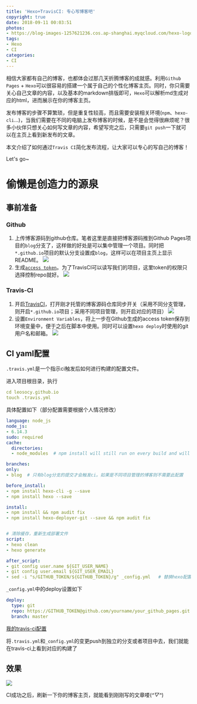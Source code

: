 ```yaml
---
title: 'Hexo+TravisCI: 专心写博客吧'
copyright: true
date: 2018-09-11 00:03:51
photos:
- https://blog-images-1257621236.cos.ap-shanghai.myqcloud.com/hexo-logo.png
tags:
- Hexo
- CI
categories:
- CI
---
```


相信大家都有自己的博客，也都体会过那几天折腾博客的成就感。利用`Github Pages` + `Hexo`可以很容易的搭建一个属于自己的个性化博客主页。同时，你只需要关心自己文章的内容，以及基本的markdown排版即可，`Hexo`可以解析md生成对应的html，进而展示在你的博客主页。

发布博客的步骤不算繁琐，但是重复性较高，而且需要安装相关环境(`npm`、`hexo-cli`...)，当我们需要在不同的电脑上发布博客的时候，是不是会觉得很麻烦呢？很多小伙伴只想关心如何写文章的内容，希望写完之后，只需要`git push`一下就可以在主页上看到新发布的文章。

本文介绍了如何通过`Travis CI`简化发布流程，让大家可以专心的写自己的博客！

Let's go~

<!-- more -->

# 偷懒是创造力的源泉

## 事前准备

### Github

1. 上传博客源码到github仓库。笔者这里是直接把博客源码推到Github Pages项目的`blog`分支了，这样做的好处是可以集中管理一个项目。同时把`*.github.io`项目的默认分支设置成`blog`，这样可以在项目主页上显示README。
![](https://blog-images-1257621236.cos.ap-shanghai.myqcloud.com/006tNc79gy1fvbjmen5zoj30l004jmxk.jpg)
2. 生成[`access token`](https://github.com/settings/tokens/new)。为了TravisCI可以读写我们的项目，这里token的权限只选择控制repo就好。
![](https://blog-images-1257621236.cos.ap-shanghai.myqcloud.com/006tNc79gy1fvbk2r34mxj30l6069diu.jpg)

### Travis-CI

1. 开启[TravisCI](https://travis-ci.org/profile)，打开刚才托管的博客源码仓库同步开关（采用不同分支管理，则开启`*.github.io`项目；采用不同项目管理，则开启对应的项目）
![](https://blog-images-1257621236.cos.ap-shanghai.myqcloud.com/20180916205509.png)
2. 设置`Environment Variables`，将上一步在Github生成的access token保存到环境变量中，便于之后在脚本中使用。同时可以设置`hexo deploy`时使用的git用户名和邮箱。
![](https://blog-images-1257621236.cos.ap-shanghai.myqcloud.com/20180916210526.png)

## CI yaml配置

`.travis.yml`是一个指示ci触发后如何进行构建的配置文件。

进入项目根目录，执行

```yaml
cd leosocy.github.io
touch .travis.yml
```

具体配置如下（部分配置需要根据个人情况修改）

```yaml
language: node_js
node_js:
- 6.14.3
sudo: required
cache:
  directories:
  - node_modules  # npm install will still run on every build and will update/install any new packages added to your package.json file.

branches:
only:
- blog  # 只有blog分支的提交才会触发ci。如果是不同项目管理的博客则不需要此配置

before_install:
- npm install hexo-cli -g --save
- npm install hexo --save

install:
- npm install && npm audit fix
- npm install hexo-deployer-git --save && npm audit fix


# 清除缓存，重新生成部署文件
script:
- hexo clean
- hexo generate

after_script:
- git config user.name ${GIT_USER_NAME}
- git config user.email ${GIT_USER_EMAIL}
- sed -i "s/GITHUB_TOKEN/${GITHUB_TOKEN}/g" _config.yml   # 替换hexo配置文件中的deploy配置`
```

`_config.yml`中的deploy设置如下

```yaml
deploy:
  type: git
  repo: https://GITHUB_TOKEN@github.com/yourname/your_github_pages.git
  branch: master
```

[我的travis-ci配置]()

将`.travis.yml`和`_config.yml`的变更push到独立的分支或者项目中去，我们就能在travis-ci上看到对应的构建了

## 效果

![](https://blog-images-1257621236.cos.ap-shanghai.myqcloud.com/20180916224800.png)

CI成功之后，刷新一下你的博客主页，就能看到刚刚写的文章喽(*^▽^*)

